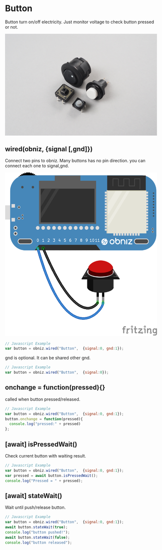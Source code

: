 # Button
Button turn on/off electricity. Just monitor voltage to check button pressed or not.

![](./image.jpg)

## wired(obniz, {signal [,gnd]})

Connect two pins to obniz. Many buttons has no pin direction. you can connect each one to signal,gnd.

![photo of wired](./wired.png)

```Javascript
// Javascript Example
var button = obniz.wired("Button",  {signal:0, gnd:1});
```

gnd is optional. It can be shared other gnd.

```Javascript
// Javascript Example
var button = obniz.wired("Button",  {signal:0});
```



## onchange = function(pressed){}
called when button pressed/released.

```Javascript
// Javascript Example
var button = obniz.wired("Button",  {signal:0, gnd:1});
button.onchange = function(pressed){
  console.log("pressed:" + pressed)
};
```

## [await] isPressedWait()
Check current button with waiting result.
```Javascript
// Javascript Example
var button = obniz.wired("Button",  {signal:0, gnd:1});
var pressed = await button.isPressedWait();
console.log("Pressed = " + pressed);
```


## [await] stateWait()
Wait until push/release button.
```Javascript
// Javascript Example
var button = obniz.wired("Button",  {signal:0, gnd:1});
await button.stateWait(true); 
console.log("button pushed!");
await button.stateWait(false); 
console.log("button released");
```